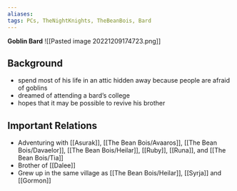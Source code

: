 ```yaml
---
aliases: 
tags: PCs, TheNightKnights, TheBeanBois, Bard
---
```

**Goblin Bard**
![[Pasted image 20221209174723.png]]

## Background
- spend most of his life in an attic hidden away because people are afraid of goblins 
- dreamed of attending a bard’s college
- hopes that it may be possible to revive his brother

## Important Relations

* Adventuring with [[Asurak]], [[The Bean Bois/Avaaros]], [[The Bean Bois/Davaelor]], [[The Bean Bois/Heilar]], [[Ruby]], [[Runa]], and [[The Bean Bois/Tia]]
* Brother of [[Dalee]]
* Grew up in the same village as [[The Bean Bois/Heilar]], [[Syrja]] and [[Gormon]]


